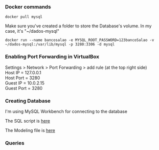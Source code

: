 
### Docker commands
~~~
docker pull mysql
~~~
Make sure you've created a folder to store the Database's volume. In my case, it's "~/dados-mysql"
~~~
docker run --name bancosalao -e MYSQL_ROOT_PASSWORD=123bancoSalao -v ~/dados-mysql:/var/lib/mysql -p 3280:3306 -d mysql
~~~

### Enabling Port Forwarding in VirtualBox

Settings > Network > Port Forwarding > add rule (at the top right side) <br>
Host IP = 127.0.0.1 <br>
Host Port = 3280 <br>
Guest IP = 10.0.2.15 <br>
Guest Port = 3280

### Creating Database

I'm using MySQL Workbench for connecting to the database

The SQL script is [here](script.sql)

The Modeling file is [here](bancosalao.mwb)

### Queries



